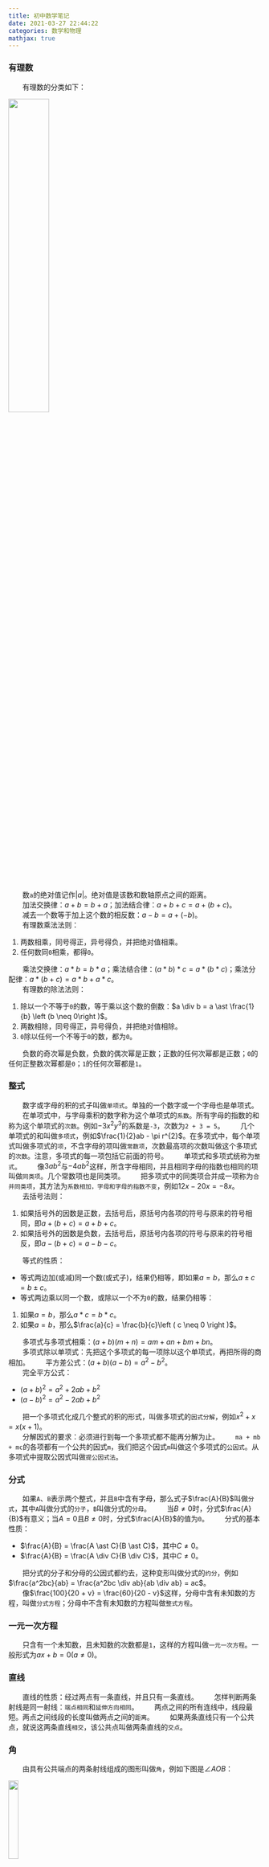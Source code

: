 ```yaml
---
title: 初中数学笔记
date: 2021-03-27 22:44:22
categories: 数学和物理
mathjax: true
---
```

### 有理数

&emsp;&emsp;有理数的分类如下：<!--more-->

<img src="./初中数学笔记/有理数分类.png" width=40%>

&emsp;&emsp;数`a`的绝对值记作$\left | a \right |$。绝对值是该数和数轴原点之间的距离。<br>
&emsp;&emsp;加法交换律：$a + b = b + a$；加法结合律：$a + b + c = a + (b + c)$。<br>
&emsp;&emsp;减去一个数等于加上这个数的相反数：$a - b = a + (-b)$。<br>
&emsp;&emsp;有理数乘法法则：

1. 两数相乘，同号得正，异号得负，并把绝对值相乘。
2. 任何数同`0`相乘，都得`0`。

&emsp;&emsp;乘法交换律：$a \ast b = b \ast a$；乘法结合律：$(a \ast b) \ast c = a \ast (b \ast c)$；乘法分配律：$a \ast (b + c) = a \ast b + a \ast c$。<br>
&emsp;&emsp;有理数的除法法则：

1. 除以一个不等于`0`的数，等于乘以这个数的倒数：$a \div  b = a \ast \frac{1}{b} \left (b \neq 0\right )$。<br>
2. 两数相除，同号得正，异号得负，并把绝对值相除。
3. `0`除以任何一个不等于`0`的数，都为`0`。

&emsp;&emsp;负数的奇次幂是负数，负数的偶次幂是正数；正数的任何次幂都是正数；`0`的任何正整数次幂都是`0`；`1`的任何次幂都是`1`。

### 整式

&emsp;&emsp;数字或字母的积的式子叫做`单项式`。单独的一个数字或一个字母也是单项式。
&emsp;&emsp;在单项式中，与字母乘积的数字称为这个单项式的`系数`。所有字母的指数的和称为这个单项式的`次数`。例如$-3x^{2}y^{3}$的系数是`-3`，次数为`2 + 3 = 5`。
&emsp;&emsp;几个单项式的和叫做`多项式`，例如$\frac{1}{2}ab - \pi r^{2}$。在多项式中，每个单项式叫做多项式的`项`，不含字母的项叫做`常数项`，次数最高项的次数叫做这个多项式的`次数`。注意，多项式的每一项包括它前面的符号。
&emsp;&emsp;单项式和多项式统称为`整式`。
&emsp;&emsp;像$3ab^{2}$与$-4ab^{2}$这样，所含字母相同，并且相同字母的指数也相同的项叫做`同类项`。几个常数项也是同类项。
&emsp;&emsp;把多项式中的同类项合并成一项称为`合并同类项`，其方法为`系数相加，字母和字母的指数不变`，例如$12x - 20x = -8x$。<br>
&emsp;&emsp;去括号法则：

1. 如果括号外的因数是正数，去括号后，原括号内各项的符号与原来的符号相同，即$a + (b + c) = a + b + c$。<br>
2. 如果括号外的因数是负数，去括号后，原括号内各项的符号与原来的符号相反，即$a - (b + c) = a - b - c$。<br>

&emsp;&emsp;等式的性质：

- 等式两边加(或减)同一个数(或式子)，结果仍相等，即如果$a = b$，那么$a \pm c = b \pm c$。<br>
- 等式两边乘以同一个数，或除以一个不为`0`的数，结果仍相等：

1. 如果$a = b$，那么$a \ast c = b \ast c$。<br>
2. 如果$a = b$，那么$\frac{a}{c} = \frac{b}{c}\left ( c \neq 0 \right )$。<br>

&emsp;&emsp;多项式与多项式相乘：$(a + b)(m + n) = am + an + bm + bn$。<br>
&emsp;&emsp;多项式除以单项式：先把这个多项式的每一项除以这个单项式，再把所得的商相加。
&emsp;&emsp;平方差公式：$(a + b)(a - b) = a^2 - b^2$。<br>
&emsp;&emsp;完全平方公式：

- $(a + b)^2 = a^2 + 2ab + b^2$<br>
- $(a - b)^2 = a^2 - 2ab + b^2$<br>

&emsp;&emsp;把一个多项式化成几个整式的积的形式，叫做多项式的`因式分解`，例如$x^2 + x = x(x + 1)$。<br>
&emsp;&emsp;分解因式的要求：必须进行到每一个多项式都不能再分解为止。
&emsp;&emsp;`ma + mb + mc`的各项都有一个公共的因式`m`，我们把这个因式`m`叫做这个多项式的`公因式`。从多项式中提取公因式叫做`提公因式法`。

### 分式

&emsp;&emsp;如果`A`、`B`表示两个整式，并且`B`中含有字母，那么式子$\frac{A}{B}$叫做`分式`，其中`A`叫做分式的`分子`，`B`叫做分式的`分母`。
&emsp;&emsp;当$B \neq 0$时，分式$\frac{A}{B}$有意义；当$A = 0$且$B \neq 0$时，分式$\frac{A}{B}$的值为`0`。
&emsp;&emsp;分式的基本性质：

- $\frac{A}{B} = \frac{A \ast C}{B \ast C}$，其中$C \neq 0$。
- $\frac{A}{B} = \frac{A \div C}{B \div C}$，其中$C \neq 0$。

&emsp;&emsp;把分式的分子和分母的公因式都约去，这种变形叫做分式的`约分`，例如$\frac{a^2bc}{ab} = \frac{a^2bc \div ab}{ab \div ab} = ac$。<br>
&emsp;&emsp;像$\frac{100}{20 + v} = \frac{60}{20 - v}$这样，分母中含有未知数的方程，叫做`分式方程`；分母中不含有未知数的方程叫做`整式方程`。

### 一元一次方程

&emsp;&emsp;只含有一个未知数，且未知数的次数都是`1`，这样的方程叫做`一元一次方程`。一般形式为$ax + b = 0\left ( a \neq 0\right )$。<br>

### 直线

&emsp;&emsp;直线的性质：经过两点有一条直线，并且只有一条直线。
&emsp;&emsp;怎样判断两条射线是同一射线：`端点相同`和`延伸方向相同`。
&emsp;&emsp;两点之间的所有连线中，线段最短。两点之间线段的长度叫做两点之间的`距离`。
&emsp;&emsp;如果两条直线只有一个公共点，就说这两条直线`相交`，该公共点叫做两条直线的`交点`。

### 角

&emsp;&emsp;由具有公共端点的两条射线组成的图形叫做`角`，例如下图是$\angle AOB$：

<img src="./初中数学笔记/角.png" width=20%>

&emsp;&emsp;一条射线先绕它的端点旋转，当终边和始边成一条直线时，所成的角叫做`平角`，其角度为$180^{\circ}$。终边继续旋转，当它和始边重合时，所成的角叫做`周角`，其角度为$360^{\circ}$。<br>
&emsp;&emsp;锐角的角度为$0^{\circ}< \alpha < 90^{\circ}$，钝角的角度为$90^{\circ}< \alpha < 180^{\circ}$，直角为$90^{\circ}$。<br>
&emsp;&emsp;角度单位`度`、`分`和`秒`的转换：$1^{\circ} = {60}'$(读作`60分`)，${1}' = 60'$$'$(读作`60秒`)。
&emsp;&emsp;角的大小和角的两边画出的长短没有关系。角张开的程度越小，角度就越小。
&emsp;&emsp;在角的内部，自顶点引一条射线把这个角分成两个相等的角，那么这条射线叫做`角平分线`。
&emsp;&emsp;角平分线上的一点，到角的两边的距离相等。角的内部到角的两边的距离相等的点在角平分线上。
&emsp;&emsp;两个角的和为$90^{\circ}$，就说这两个角互为`余角`，简称`互余`；两个角的和为$180^{\circ}$，就说这两个角互为`补角`，简称`互补`。

### 直线和角

&emsp;&emsp;直线互相垂直：如下所示，当$\angle \alpha = 90^{\circ}$时，直线`AB`与直线`CD`互相垂直，符号表示为$AB \perp CD$，垂足为`O`：

<img src="./初中数学笔记/直线垂直.png" width=25%>

&emsp;&emsp;一条直线的垂线有无数条。过直线上(或外)一点，有且只有一条直线与已知直线垂直。
&emsp;&emsp;垂线段：在下图中，线段`PO`与直线$l$互相垂直，我们称`PO`为点`P`到直线$l$的垂线段：

<img src="./初中数学笔记/垂线段.png" width=30%>

&emsp;&emsp;连接直线外的一点和直线上各点的所有线段中，垂线段最短。直线外一点到这条直线的垂线段的长度，叫做`点到直线的距离`。
&emsp;&emsp;三线八角：两条直线`AB`和`CD`被第三条直线`EF`所截，构成`8`个角，简称`三线八角`。直线`AB`和`CD`是被截直线，`EF`是截线：

<img src="./初中数学笔记/三线八角.png" width=30%>

&emsp;&emsp;上图中的$\angle 1$和$\angle 5$的关系是`同位角`，其特点如下：

1. 两角在截线的同侧。
2. 两角在被截直线的同一方。

&emsp;&emsp;上图中的$\angle 3$和$\angle 5$的关系是`内错角`，其特点如下：

1. 两角在截线的同侧。
2. 两角在被截直线之间。

&emsp;&emsp;上图中的$\angle 4$和$\angle 5$的关系是`同旁内角`，其特点如下：

1. 两角在截线的同侧。
2. 两角在被截直线之间。

&emsp;&emsp;平行线：在同一平面内，不相交的两条直线叫做`平行线`，记作$AB \parallel CD$。<br>
&emsp;&emsp;平行公理：经过直线外一点，有且仅有一条直线与这条直线平行。如果两条直线都和第三条直线平行，那么这两条直线也平行。
&emsp;&emsp;两条直线被第三条直线所截：

1. 如果同位角相等，那么这两条直线平行。
2. 如果内错角相等，那么这两条直线平行。
3. 如果同旁内角互补，那么这两条直线平行。

&emsp;&emsp;两条平行线被第三条直线所截，则同位角相等、内错角相等，并且同旁内角互补。

### 命题

&emsp;&emsp;能够判断真假的语句叫做`命题`。
&emsp;&emsp;如果题设成立，那么结论一定成立，这样的命题称为`真命题`；如果题设成立时，不能保证结论一定成立，那么这样的命题称为`假命题`。
&emsp;&emsp;一些命题的正确性是经过推理过程证明的，这样得到的真命题叫做`定理`，而这个推理过程叫做`证明`。
&emsp;&emsp;对于两个命题，如果一个命题的条件和结论分别是另外一个命题的结论和条件，那么这两个命题叫做`互逆命题`，其中一个命题叫做`原命题`，另外一个命题叫做原命题的`逆命题`。

### 平移

&emsp;&emsp;把一个图形整体沿着某一直线方向移动，会得到一个新的图形，该图形与原图形的形状和大小完全相同。
&emsp;&emsp;新图形的每一个点，都是原图形中的某一点移动后得到的，这两个点是对应点，连接各组对应点的线段平行且相等。图形的这种移动叫做`平移变换`，简称`平移`。

### 平方根和算术平方根

&emsp;&emsp;如果$x^{2} = a \left ( x > 0\right )$，则`x`叫做`a`的`算术平方根`，记作$x = \sqrt{a}$。规定`0`的算术平方根是`0`，即$\sqrt{0} = 0$。<br>
&emsp;&emsp;如果$x^{2} = a$，那么`x`叫做`a`的`平方根`，也叫做`二次方根`。求一个数的平方根的运算，叫做`开平方`，其中`a`叫`被平方数`。
&emsp;&emsp;平方根和算术平方根的联系：

1. 平方根包含算术平方根，算术平方根是平方根的一种。
2. `0`的平方根和算术平方根都是`0`。

&emsp;&emsp;平方根和算术平方根的区别：

1. 一个正数有`2`个平方根，只有`1`个算术平方根。
2. 正数`a`的算术平方根表示为$\sqrt{a}$，而平方根表示为$\pm \sqrt{a}$。

### 二次根式

&emsp;&emsp;一般地，我们把形如$\sqrt{a}(a \geq 0)$的式子叫做`二次根式`。$\sqrt{a}$是一个非负数。<br>
&emsp;&emsp;非负数的算术平方根的平方等于它本身，即$(\sqrt{a})^2 = a (a \geq 0)$。<br>
&emsp;&emsp;二次根式还有如下性质：

$$
\sqrt{a^2} = \left\{\begin{matrix}
a & a > 0 \\
0 & a = 0 \\
-a & a < 0
\end{matrix}\right.
$$

&emsp;&emsp;二次根式乘法法则：$\sqrt{a} \ast \sqrt{b} = \sqrt{a \ast b}(a \geq 0且b \geq 0)$。<br>
&emsp;&emsp;二次根式除法法则：$\frac{\sqrt{a}}{\sqrt{b}} = \sqrt{\frac{a}{b}}(a \geq 0且b > 0)$。<br>
&emsp;&emsp;`最简二次根式`是满足下列两个条件的二次根式：

1. 被开方数不含分母，且分母中不含二次根式。
2. 被开方数中不含有能开得尽方的因数或因式。

### 立方根

&emsp;&emsp;一般的，如果一个数的立方等于`a`，这个数就叫做`a`的`立方根`，也叫做`三次方根`，记作$\sqrt[3]{a}$。求一个数的立方根的运算，叫做`开立方`。

### 无理数

&emsp;&emsp;任何一个有理数都可以写成有限小数或无线循环小数。无限不循环小数叫做`无理数`。
&emsp;&emsp;有理数和无理数统称为`实数`。实数与数轴上的点是一一对应的。

### 直角坐标系

&emsp;&emsp;象限图如下：

<img src="./初中数学笔记/象限图.png" width=30%>

&emsp;&emsp;坐标轴上的点不属于任何象限。原点的坐标是$(0, 0)$。<br>
&emsp;&emsp;第一、二、三、四象限内的坐标的符号分别是$(+, +)$、$(-, +)$、$(-, -)$和$(+, -)$。<br>
&emsp;&emsp;坐标轴上点的坐标至少有一个是`0`：横坐标上点的纵坐标为`0`，表示为$(x, 0)$；纵坐标上点的横坐标为`0`，表示为$(0, y)$。<br>
&emsp;&emsp;纵坐标相同的点的连线平行于`x`轴；横坐标相同的点的连线平行于`y`轴。
&emsp;&emsp;点关于`x`轴对称，则横坐标相同，纵坐标互为相反数；点关于`y`轴对称，则纵坐标相同，横坐标互为相反数；点关于原点对称，则横坐标、纵坐标均互为相反数。
&emsp;&emsp;在平面直角坐标系中，将点$(x, y)$向右平移`a`个单位长度，可以得到对应点$(x + a, y)$；将点$(x, y)$向左平移`a`个单位长度，可以得到对应点$(x - a, y)$。<br>
&emsp;&emsp;在平面直角坐标系中，将点$(x, y)$向上平移`b`个单位长度，可以得到对应点$(x, y + b)$；将点$(x, y)$向下平移`b`个单位长度，可以得到对应点$(x, y - b)$。

### 立体图形

&emsp;&emsp;立体图形的分类如下：

<img src="./初中数学笔记/立体图形分类.png" width=40%>

### 二元一次方程

&emsp;&emsp;含有`2`个未知数，并且含有未知数的项的次数都是`1`，这样的方程叫做`二元一次方程`，例如$x + y = 22$。<br>
&emsp;&emsp;把具有相同未知数的`2`个二元一次方程合在一起，就组成了一个`二元一次方程组`。如下的方程组也可以称为二元一次方程组：

$$
\left\{\begin{matrix}
x = 6\\
x + y = 8
\end{matrix}\right.
$$

&emsp;&emsp;使二元一次方程两边的值都相同的`2`个未知数的值，叫做`二元一次方程的解`。二元一次方程组的两个方程的公共解，叫做`二元一次方程组的解`。

### 调查

&emsp;&emsp;考察全体对象的调查叫做`全面调查`，也叫做`普查`。
&emsp;&emsp;只抽取一部分对象进行调查，然后根据调查数据推断全体对象的情况叫做`抽样调查`。
&emsp;&emsp;要考察的全体对象称为`总体`。组成总体的每一个考察对象叫做`个体`。被抽取的那些个体组成一个`样本`。样本中的个体数量叫做`样本容量`。

### 三角形

&emsp;&emsp;由三条不在同一条直线上的线段顺次连接组成的平面图形叫做`三角形`。下图是$\Delta ABC$：

<img src="./初中数学笔记/三角形.png" width=25%>

&emsp;&emsp;三角形面积的计算公式：`面积 = 底 * 高 ÷ 2`。
&emsp;&emsp;三角形的分类如下：

- `锐角三角形`：三个角都是锐角的三角形。
- `直角三角形`：有一个角是直角的三角形。
- `钝角三角形`：有一个角是钝角的三角形。

&emsp;&emsp;三角形的任意两边之和大于第三条边。这也说明三条线段要组成一个三角形，必须满足任意两条线段的和大于第三条边。
&emsp;&emsp;在三角形中，任意两边之差小于第三条边。
&emsp;&emsp;从三角形中的一个顶点向它的对边所在的直线做垂线，顶点和垂足之间的线段叫做三角形的`高`。
&emsp;&emsp;在三角形中，连接一个顶点与它对边中点的线段，叫做这个三角形这条边上的`中线`。三角形的三条中线相较于一点，交点在三角形的内部。
&emsp;&emsp;在一个三角形中，一个内角的角平分线与它的对边相交，这个角的顶点与交点之间的线段，叫做三角形的`角平分线`。三角形的三条角平分线相较于一点，交点在三角形的内部。
&emsp;&emsp;三角形具有稳定性，而四边形不具有稳定性。
&emsp;&emsp;三角形的内角和为$180^{\circ}$。<br>
&emsp;&emsp;在三角形中，内角的一边与另一边的反向延长线组成的角，叫做三角形的`外角`，例如$\Delta ACD$：

<img src="./初中数学笔记/外角.png" width=30%>

&emsp;&emsp;三角形的一个外角等于与它不相邻的两个内角的和。三角形的一个外角大于任何一个与它不相邻的内角。
&emsp;&emsp;能够完全重合的两个三角形叫做`全等三角形`，例如下图是`2`个全等三角形，记作$\Delta ABC \cong \Delta DEF$，读作`三角形ABC全等于三角形DEF`：

<img src="./初中数学笔记/全等三角形.png" width=50%>

&emsp;&emsp;在全等三角形中，互相重合的顶点叫做`对应顶点`，互相重合的边叫做`对应边`，互相重合的角叫做`对应角`。
&emsp;&emsp;注意，当$\Delta ABC \cong \Delta DEF$时，通常把对应顶点的字母写在对应的位置上。<br>
&emsp;&emsp;三角形全等判定：

1. 三边对应相等的两个三角形全等。
2. 两边和它们的夹角对应相等的两个三角形全等。
3. 两角和它们的夹边对应相等的两个三角形全等。
4. 有两角和其中一个角所对的边对应相等的两个三角形全等。
5. 斜边和一条直角边对应相等的两个直角三角形全等。

&emsp;&emsp;在直角三角形中，如果一个锐角等于$30^{\circ}$，那么它所对的直角边等于斜边的一半。<br>
&emsp;&emsp;如果三角形一边上的中线等于这条边的一半，那么这个三角形是直角三角形。

### 多边形

&emsp;&emsp;一般的，由`n`条不在同一直线上的线段首尾顺次连接组成的图形，叫做`n边形`，又称为`多边形`。
&emsp;&emsp;在平面内，内角都相等，边也相等的多边形叫做`正多边形`。
&emsp;&emsp;`n`边形的内角和是$(n - 2) \ast 180^{\circ}$，外角和是$360^{\circ}$。<br>
&emsp;&emsp;`正n边形`是具有`n`条相等边的正多边形。
&emsp;&emsp;圆的内接正`n`边形：依次连接各分点所得的多边形是这个圆的内接正`n`边形，而这个圆称为正`n`边形的`外接圆`。
&emsp;&emsp;圆的外切正`n`边形：经过各分点作圆的切线，以相邻切线的交点为顶点的多边形是这个圆的外切正`n`边形，而这个圆称为正`n`边形的`内切圆`。
&emsp;&emsp;一个正多边形一定有外接圆和内切圆。
&emsp;&emsp;正多边形的外接圆(或内切圆)的圆心叫做正多边形的`中心`；正多边形的外接圆的半径叫做正多边形的`半径`；正多边形的每一条边所对的外接圆的圆心角叫做正多边形的`中心角`；正多边形的外接圆圆心(或内切圆圆心)到正多边形某一边的距离是正多边形的`边心距`。

### 轴对称

&emsp;&emsp;把一个图形沿着某一条直线折叠，如果它能够与另一个图形重合，那么就说明这两个图形关于这条直线对称，或者说这两个图形出`轴对称`。我们把这条直线叫做`对称轴`。折叠后重合的点是对应点，叫做`对称点`。
&emsp;&emsp;经过线段的中点且与之垂直的直线，就叫做`垂直平分线`，也叫`中垂线`。
&emsp;&emsp;如果两个图形关于某直线对称，那么对称轴是任何一对对称点所连线段的垂直平分线。
&emsp;&emsp;线段垂直平分线上的点到这条线段两个端点的距离相等。与一条线段两个端点距离相等的点，在这条线段的垂直平分线上。
&emsp;&emsp;三角形三条边的垂直平分线相交于一点，这个点到三角形三个顶点的距离相等。

### 等腰三角形

&emsp;&emsp;有两条边相等的三角形叫做`等腰三角形`。相等的两边叫做`腰`，另一边叫做`底边`，两腰的夹角叫做`顶角`，腰和底边的夹角叫`底角`。
&emsp;&emsp;等腰三角形的底角相等。
&emsp;&emsp;等腰三角形的三线合一：等腰三角形的角平分线、底边的中垂线、底边上的高互相重合。

### 等边三角形

&emsp;&emsp;三条边都相等的三角形叫做`等边三角形`。等边三角形的内角都相等，为$60^{\circ}$。<br>
&emsp;&emsp;等边三角形的判定：

1. 三条边都相等。
2. 三个内角都相等。
3. 由一个内角为$60^{\circ}$的等腰三角形。

### 勾股定理

&emsp;&emsp;`勾股定理`：如果直角三角形的两直角边长分别为`a`、`b`，斜边长为`c`，那么$a^2 + b^2 = c^2$。<br>
&emsp;&emsp;勾股定理的逆定理：如果三角形的`3`个边长`a`、`b`、`c`满足$a^2 + b^2 = c^2$，那么这个三角形是直角三角形。

### 幂

&emsp;&emsp;规定$a^0 = 1$，其中$a \neq 0$。<br>
&emsp;&emsp;同底数幂的相乘，底数不变，指数相加，即$a^{m} \ast a^{n} = a^{m + n}$，其中`m`和`n`都是整数。
&emsp;&emsp;同底数幂的相除，底数不变，指数相减，即$a^{m} \div a^{n} = a^{m - n}$，其中`m`和`n`都是整数。
&emsp;&emsp;幂的乘方的运算公式：$(a^{m})^{n} = a^{mn}$，其中`m`和`n`都是整数。
&emsp;&emsp;积的乘方的运算公式：$(ab)^{n} = a^{n}b^{n}$，其中`n`为整数。
&emsp;&emsp;商的乘方的运算公式：$(\frac{a}{b})^{n} = \frac{a^n}{b^n}$，其中`n`为整数。

### 一元二次方程

&emsp;&emsp;只含有一个未知数，并且未知数项的最高次数是`2`的整式方程叫做`一元二次方程`。
&emsp;&emsp;一元二次方程经过整理都可化成一般形式$ax^2 + bx + c = 0(a \neq 0)$，其中$ax^2$叫作`二次项`，$a$是二次项系数；$bx$叫作`一次项`，$b$是一次项系数；$c$叫作`常数项`。
&emsp;&emsp;使一元二次方程等号两边相等的未知数的值，叫做`一元二次方程的解`，也叫做`一元二次方程的根`。
&emsp;&emsp;一元二次方程的解的可能形式：形如$(x + m)^2 = n$的一元二次方程：

1. 当$n > 0$时，一元二次方程有两个不相等的实数根。
2. 当$n = 0$时，一元二次方程有两个相等的实数根。
3. 当$n < 0$时，一元二次方程没有实数根。

&emsp;&emsp;将一元二次方程转化为$(x + m)^2 = n(n \geq 0)$的形式叫做`配方法`。
&emsp;&emsp;求根公式：解一元二次方程$ax^2 + bx + c = 0(a \neq 0)$，若$b^2 - 4ac \geq 0$，可得方程的根：

$$
x = \frac{-b \pm \sqrt{b^2 - 4ac}}{2a}
$$

&emsp;&emsp;用求根公式解一元二次方程的方法叫做`公式法`。其中式子$b^2 - 4ac$叫做一元二次方程$ax^2 + bx + c = 0(a \neq 0)$的`判别式`，通常用$\Delta$表示，即$\Delta = b^2 - 4ac$。若$b^2 - 4ac < 0$，则原方程无解。<br>
&emsp;&emsp;`韦达定理`：设一元二次方程$ax^2 + bx + c = 0(a \neq 0)$的两个根分别为$x_1$、$x_2$，则它们有如下关系：

$$
\begin{align}
x_1 + x_2 &= -\frac{b}{a} \notag \\
x_1 * x_2 &= \frac{c}{a} \notag
\end{align}
$$

### 二次函数

&emsp;&emsp;一般地，把形如$y = ax^2 + bx + c(a \neq 0)$的函数叫做`二次函数`，其中$a$称为`二次项系数`，$b$为`一次项系数`，$c$为`常数项`。`x`为自变量，`y`为因变量。
&emsp;&emsp;二次函数的图像形如物体抛射时所经过的路径，我们把它叫做`抛物线`。对称轴与抛物线的交点叫做抛物线的`顶点`。顶点是抛物线的最高点或最低点。
&emsp;&emsp;当$a > 0$时，抛物线$y = ax^2$的对称轴是`y`轴，顶点是原点，开口向上，顶点是抛物线的最低点，$a$越大，抛物线的开口越小。<br>
&emsp;&emsp;当$a < 0$时，抛物线$y = ax^2$的对称轴是`y`轴，顶点是原点，开口向下，顶点是抛物线的最高点，$\left | a \right |$越大，抛物线的开口越小。<br>
&emsp;&emsp;抛物线$y = ax^2 + k$的图像可由$y = ax^2$图像向上或向下平移得到：当$k > 0$，向上平移；当$k < 0$，向下平移。<br>
&emsp;&emsp;抛物线$y = ax^2 + k$的性质：

1. 当$a > 0$时，开口向上；当$a < 0$时，开口向下。
2. 对称轴是`y`轴。
3. 顶点坐标是$(0, k)$。
4. $\left | a \right |$越大，开口越小。

&emsp;&emsp;抛物线$y = a(x - h)^2$的性质：

1. 当$a > 0$时，开口向上；当$a < 0$时，开口向下。
2. 对称轴是$x = h$。
3. 顶点坐标是$(h, 0)$。
4. $\left | a \right |$越大，开口越小。

&emsp;&emsp;抛物线左右移动的原则是`左加右减`：

1. 把抛物线$y = -\frac{1}{2}x^2$向左平移`1`个单位，就得到抛物线$y = -\frac{1}{2}(x + 1)^2$。<br>
2. 把抛物线$y = -\frac{1}{2}x^2$向右平移`1`个单位，就得到抛物线$y = -\frac{1}{2}(x - 1)^2$。

&emsp;&emsp;抛物线$y = a(x - h)^2 + k$的性质：

1. 当$a > 0$时，开口向上；当$a < 0$时，开口向下。
2. 对称轴是$x = h$。
3. 顶点坐标是$(h, k)$。
4. $\left | a \right |$越大，开口越小。

&emsp;&emsp;把函数$y = ax^2 + bx + c$通过配方法变成`顶点式`：

$$
y = ax^2 + bx + c = a(x + \frac{b}{2a})^2 + \frac{4ac - b^2}{4a}
$$

其中对称轴是$x = -\frac{b}{2a}$，顶点是$(-\frac{b}{2a}, \frac{4ac - b^2}{4a})$。<br>
&emsp;&emsp;二次函数$y = ax^2 + bx + c$的图像与`x`轴交点的个数：

1. 如果$b^2 - 4ac > 0$，则有`2`个交点。
2. 如果$b^2 - 4ac = 0$，则有`1`个交点。
3. 如果$b^2 - 4ac < 0$，则没有交点。

### 旋转

&emsp;&emsp;在平面内，一个图形绕着一个定点`O`转动一定的角度，得到另一个图形的变化叫做`旋转`。这个定点叫做`旋转中心`，旋转的角度叫做`旋转角`。如果一个图形上的点`A`经过旋转变为点`A'`，那么这两个点叫做旋转的`对应点`。
&emsp;&emsp;旋转的性质如下：

1. 旋转前、后的图形全等。
2. 对应点到旋转中心的距离相等。
3. 每一对对应点与旋转中心所连线段的夹角等于旋转角。

&emsp;&emsp;`中心对称`：如果把一个图形绕着某一点旋转$180^{\circ}$后，能与另一个图形重合，那么我们就说，这两个图形成中心对称。这个点叫做`对称中心`，这两个图形中的对应点叫做关于中心的`对称点`。
&emsp;&emsp;关于中心对称的两个图形，对称点所连线段经过对称中心，而且被对称中心平分。
&emsp;&emsp;`中心对称图形`：如果把一个图形绕着某一点旋转$180^{\circ}$后，能与自身重合，那么我们就说，这个图形成中心对称图形。<br>
&emsp;&emsp;点的对称变换：

1. 关于原点对称：两个点关于原点对称时，它们的坐标的符号相反，即点$P(x, y)$关于原点的对称点为$P'(-x, -y)$。
2. 关于`x`轴对称：两个点关于`x`轴对称时，它们的坐标中，`x`相等，`y`的符号相反，即点$P(x, y)$关于`x`轴的对称点为$P'(x, -y)$。
3. 关于`y`轴对称：两个点关于`y`轴对称时，它们的坐标中，`y`相等，`x`的符号相反，即点$P(x, y)$关于`y`轴的对称点为$P'(-x, y)$。
4. 关于直线$y = x$对称：两个点关于直线$y = x$对称时，横坐标与纵坐标互相对换，即$P(x, y)$关于直线$y = x$的对称点为$P'(y, x)$。
5. 两个点关于直线$y = -x$对称时，横坐标与纵坐标互相对换，并且取反，即$P(x, y)$关于直线$y = -x$的对称点为$P'(-y, -x)$。

### 扇形

&emsp;&emsp;一条圆弧和经过这条圆弧两端的两条半径所围成的图形叫`扇形`。
&emsp;&emsp;`弧长公式`：若设$\odot O$的半径为`R`，则$n^{\circ}$的圆心角所对的弧长$l$为：

$$
l = \frac{n \pi R}{180}
$$

&emsp;&emsp;若设$\odot O$的半径为`R`，则$n^{\circ}$的圆心角所对的弧长$S$为：

$$
S = \frac{n \pi R^2}{360}
$$

&emsp;&emsp;用弧长$l$来表示扇形的面积：$S = \frac{1}{2}lR$。

### 圆锥

&emsp;&emsp;以直角三角形的直角边所在直线为旋转轴，其余两边旋转$360^{\circ}$而成的曲面所围成的几何体叫做`圆锥`。
&emsp;&emsp;垂直于轴的边旋转而成的曲面叫做圆锥的`底面`。不垂直于轴的边旋转而成的曲面叫做圆锥的`侧面`。
&emsp;&emsp;圆锥的`高`：圆锥的顶点到圆锥的底面圆心之间的距离。
&emsp;&emsp;圆锥的`母线`：圆锥底面圆周上任意一点到顶点的距离。
&emsp;&emsp;设圆锥的底面半径为$r$，母线长度为$l$，高为$h$，则$l^2 = r^2 + h^2$。<br>
&emsp;&emsp;圆锥的`侧面积`：将圆锥的侧面沿母线展开，是一个扇形，这个扇形的弧长等于圆锥底面的周长，而扇形的半径等于圆锥的母线的长。
&emsp;&emsp;设圆锥的母线长度为$l$，底面半径为$r$，则：

$$
S_{侧} = \pi rl
$$
$$
S_{全} = S_{侧} + S_{底} = \pi rl + \pi r^2
$$

&emsp;&emsp;一个圆锥的体积等于与它等底等高的圆柱的体积的$\frac{1}{3}$。设圆锥的高为$h$，底面半径为$r$，则圆锥的体积为$V = \frac{1}{3} \pi r^2 h$。

### 随机事件

&emsp;&emsp;在条件`S`下，一定会发生的事件，叫做相对条件`S`的必然事件，简称`必然事件`。
&emsp;&emsp;在条件`S`下，一定不可能发生的事件，叫做相对条件`S`的不可能事件，简称`不可能事件`。
&emsp;&emsp;必然事件和不可能事件统称为相对条件`S`的确定事件，简称`确定事件`。
&emsp;&emsp;在随机试验中，可能出现也可能不出现，而在大量重复试验中具有某种规律性的事件叫做`随机事件`。
&emsp;&emsp;`概率`是反映随机事件出现的可能性大小。假设对某一随机现象进行了`n`次试验与观察，其中`A`事件出现了`m`次，即其出现的频率为$\frac{m}{n}$。经过大量反复试验，常有$\frac{m}{n}$越来越接近于某个确定的常数。该常数即为事件`A`出现的`概率`，常用$P(A)$表示。<br>
&emsp;&emsp;注意，在`n`种可能的结果中，事件`A`发生的次数`m`满足$0 \leq m \leq n$，所以$0 \leq \frac{m}{n} \leq 1$，因此$0 \leq P(A) \leq 1$。当$m = n$时，事件为必然事件，$P(A) = 1$；当$m = 0$时，事件为不可能事件，$P(A) = 0$。